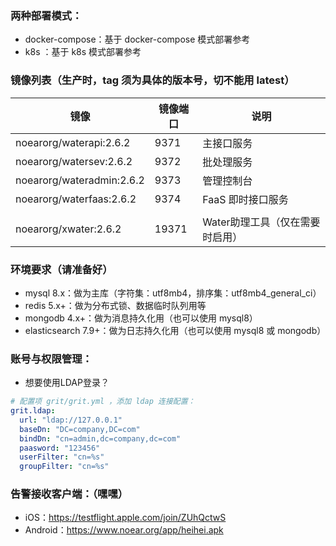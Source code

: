 
### 两种部署模式：

* docker-compose：基于 docker-compose 模式部署参考
* k8s ：基于 k8s 模式部署参考


### 镜像列表（生产时，tag 须为具体的版本号，切不能用 latest）

| 镜像                      | 镜像端口    | 说明                 |
|-------------------------|-------|--------------------|
| noearorg/waterapi:2.6.2 | 9371  | 主接口服务              |
| noearorg/watersev:2.6.2       | 9372  | 批处理服务              |
| noearorg/wateradmin:2.6.2     | 9373  | 管理控制台              |
| noearorg/waterfaas:2.6.2      | 9374  | FaaS 即时接口服务        |
|                         |       |                    |
| noearorg/xwater:2.6.2         | 19371 | Water助理工具（仅在需要时启用） |



### 环境要求（请准备好）

* mysql 8.x：做为主库（字符集：utf8mb4，排序集：utf8mb4_general_ci）
* redis 5.x+：做为分布式锁、数据临时队列用等
* mongodb 4.x+：做为消息持久化用（也可以使用 mysql8）
* elasticsearch 7.9+：做为日志持久化用（也可以使用 mysql8 或 mongodb）

### 账号与权限管理：

* 想要使用LDAP登录？

```yaml
# 配置项 grit/grit.yml ，添加 ldap 连接配置：
grit.ldap:
  url: "ldap://127.0.0.1"
  baseDn: "DC=company,DC=com"
  bindDn: "cn=admin,dc=company,dc=com"
  paasword: "123456"
  userFilter: "cn=%s"
  groupFilter: "cn=%s"
```

### 告警接收客户端：（嘿嘿）

* iOS：https://testflight.apple.com/join/ZUhQctwS
* Android：https://www.noear.org/app/heihei.apk




